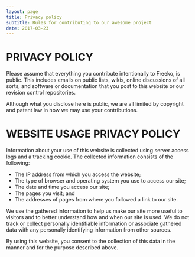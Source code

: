 ```yaml
---
layout: page
title: Privacy policy
subtitle: Rules for contributing to our awesome project
date: 2017-03-23
---
```


# PRIVACY POLICY
Please assume that everything you contribute intentionally to Freeko, is public. This includes emails on public lists, wikis, online discussions of all sorts, and software or documentation that you post to this website or our revision control repositories.

Although what you disclose here is public, we are all limited by copyright and patent law in how we may use your contributions.

# WEBSITE USAGE PRIVACY POLICY
Information about your use of this website is collected using server access logs and a tracking cookie. The collected information consists of the following:

* The IP address from which you access the website;
* The type of browser and operating system you use to access our site;
* The date and time you access our site;
* The pages you visit; and
* The addresses of pages from where you followed a link to our site.

We use the gathered information to help us make our site more useful to visitors and to better understand how and when our site is used. We do not track or collect personally identifiable information or associate gathered data with any personally identifying information from other sources.

By using this website, you consent to the collection of this data in the manner and for the purpose described above.
